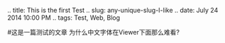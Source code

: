 .. title: This is the first Test
.. slug: any-unique-slug-I-like
.. date: July 24 2014 10:00 PM
.. tags: Test, Web, Blog

#这是一篇测试的文章
为什么中文字体在Viewer下面那么难看?